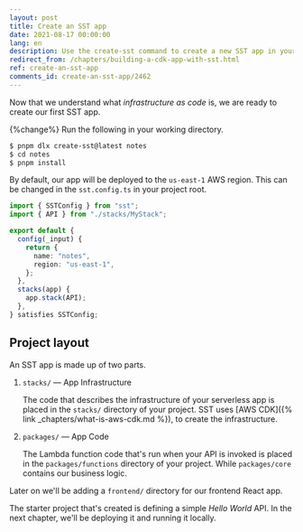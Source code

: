 ```yaml
---
layout: post
title: Create an SST app
date: 2021-08-17 00:00:00
lang: en
description: Use the create-sst command to create a new SST app in your working directory.
redirect_from: /chapters/building-a-cdk-app-with-sst.html
ref: create-an-sst-app
comments_id: create-an-sst-app/2462
---
```


Now that we understand what _infrastructure as code_ is, we are ready to create our first SST app.

{%change%} Run the following in your working directory.

```bash
$ pnpm dlx create-sst@latest notes
$ cd notes
$ pnpm install
```

By default, our app will be deployed to the `us-east-1` AWS region. This can be changed in the `sst.config.ts` in your project root.

```typescript
import { SSTConfig } from "sst";
import { API } from "./stacks/MyStack";

export default {
  config(_input) {
    return {
      name: "notes",
      region: "us-east-1",
    };
  },
  stacks(app) {
    app.stack(API);
  },
} satisfies SSTConfig;
```

## Project layout

An SST app is made up of two parts.

1. `stacks/` — App Infrastructure

   The code that describes the infrastructure of your serverless app is placed in the `stacks/` directory of your project. SST uses [AWS CDK]({% link _chapters/what-is-aws-cdk.md %}), to create the infrastructure.

2. `packages/` — App Code

   The Lambda function code that's run when your API is invoked is placed in the `packages/functions` directory of your project. While `packages/core` contains our business logic.

Later on we'll be adding a `frontend/` directory for our frontend React app.

The starter project that's created is defining a simple _Hello World_ API. In the next chapter, we'll be deploying it and running it locally.
